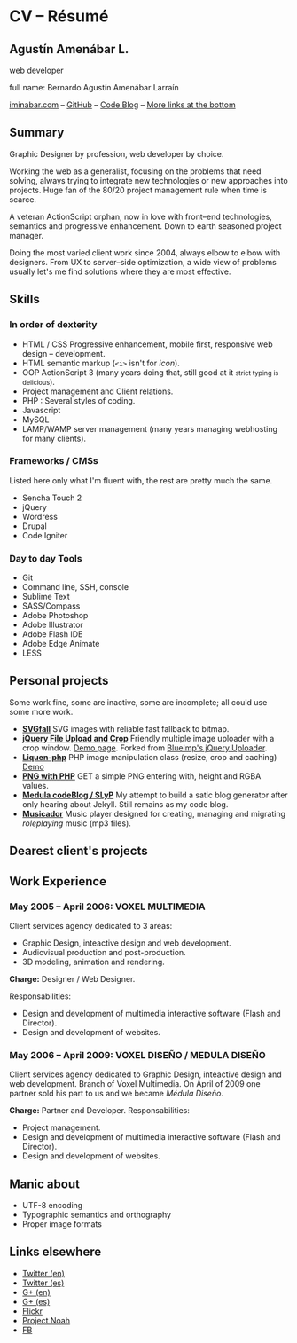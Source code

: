 ﻿# CV – Résumé

## Agustín Amenábar L.

web developer

full name: Bernardo Agustín Amenábar Larraín

[iminabar.com](http://iminabar.com) – [GitHub](https://github.com/baamenabar) – [Code Blog](http://code.medula.cl) – [More links at the bottom](#endlessLinks) 

## Summary

Graphic Designer by profession, web developer by choice. 

Working the web as a generalist, focusing on the problems that need solving, always trying to integrate new technologies or new approaches into projects. Huge fan of the 80/20 project management rule when time is scarce.

A veteran ActionScript orphan, now in love with front–end technologies, semantics and progressive enhancement. Down to earth seasoned project manager. 

Doing the most varied client work since 2004, always elbow to elbow with designers. From UX to server–side optimization, a wide view of problems usually let's me find solutions where they are most effective.

## Skills

### In order of dexterity 

* HTML / CSS Progressive enhancement, mobile first, responsive web design – development.
* HTML semantic markup (`<i>` isn't for _icon_).
* OOP ActionScript 3 (many years doing that, still good at it <small>strict typing is delicious</small>).
* Project management and Client relations.
* PHP : Several styles of coding.
* Javascript 
* MySQL
* LAMP/WAMP server management (many years managing webhosting for many clients).

### Frameworks / CMSs

Listed here only what I'm fluent with, the rest are pretty much the same.

* Sencha Touch 2
* jQuery
* Wordress
* Drupal
* Code Igniter

### Day to day Tools

* Git
* Command line, SSH, console
* Sublime Text
* SASS/Compass
* Adobe Photoshop
* Adobe Illustrator
* Adobe Flash IDE
* Adobe Edge Animate
* LESS

## Personal projects

Some work fine, some are inactive, some are incomplete; all could use some more work.

* **[SVGfall](https://github.com/baamenabar/svgfall)** SVG images with reliable fast fallback to bitmap.
* **[jQuery File Upload and Crop](https://github.com/baamenabar/jQuery-File-Upload-and-Crop)** Friendly multiple image uploader with a crop window. [Demo page](http://g.m0.cl/crop/). Forked from [BlueImp's jQuery Uploader](https://github.com/blueimp/jQuery-File-Upload).
* **[Liquen-php](https://github.com/baamenabar/Liquen-php)** PHP image manipulation class (resize, crop and caching) [Demo](http://g.m0.cl/liquen-php/)
* **[PNG with PHP](https://github.com/baamenabar/simplePNGwPHP)** GET a simple PNG entering with, height and RGBA values.
* **[Medula codeBlog / SLyP](https://github.com/baamenabar/codeBlog)** My attempt to build a satic blog generator after only hearing about Jekyll. Still remains as my code blog.
* **[Musicador](https://github.com/baamenabar/Musicador)** Music player designed for creating, managing and migrating _roleplaying_ music (mp3 files).

## Dearest client's projects

### 

## Work Experience

### May 2005 – April 2006: VOXEL MULTIMEDIA 

Client services agency dedicated to 3 areas:

* Graphic Design, inteactive design and web development. 
* Audiovisual production and post-production.
* 3D modeling, animation and rendering.

**Charge:**  Designer / Web Designer.

Responsabilities:

* Design and development of multimedia interactive software (Flash and Director).
* Design and development of websites.

### May 2006 – April 2009: VOXEL DISEÑO / MEDULA DISEÑO

Client services agency dedicated to Graphic Design, inteactive design and web development. Branch of Voxel Multimedia. On April of 2009 one partner sold his part to us and we became *Médula Diseño*.

**Charge:** Partner and Developer.
Responsabilities: 

* Project management.
* Design and development of multimedia interactive software (Flash and Director).
* Design and development of websites.

## Manic about

* UTF-8 encoding
* Typographic semantics and orthography
* Proper image formats

<h2 id="endlessLinks">Links elsewhere</h2>

* [Twitter (en)](https://twitter.com/ImINaBAR)
* [Twitter (es)](https://twitter.com/baamenabar)
* [G+ (en)](https://plus.google.com/114857870646629444715/)
* [G+ (es)](https://plus.google.com/104346177599083665458/)
* [Flickr](http://www.flickr.com/photos/39820277@N05/)
* [Project Noah](http://www.projectnoah.org/users/Agust%C3%ADn%20Amenabar)
* [FB](https://www.facebook.com/agustin.amenabar)
